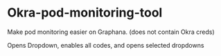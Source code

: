 # Okra-pod-monitoring-tool
Make pod monitoring easier on Graphana. (does not contain Okra creds)

Opens Dropdown, enables all codes, and opens selected dropdowns

